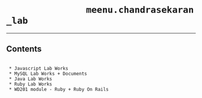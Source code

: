 # &nbsp;&nbsp;&nbsp;&nbsp;&nbsp;&nbsp;&nbsp;&nbsp;&nbsp;&nbsp;&nbsp;&nbsp;&nbsp;&nbsp;&nbsp;&nbsp;&nbsp;&nbsp;&nbsp;&nbsp;&nbsp;&nbsp;&nbsp;&nbsp;&nbsp;&nbsp;&nbsp;&nbsp;&nbsp;&nbsp;&nbsp;&nbsp;**```meenu.chandrasekaran_lab```**

***

## Contents 
######
     * Javascript Lab Works
     * MySQL Lab Works + Documents 
     * Java Lab Works
     * Ruby Lab Works
     * WD201 module - Ruby + Ruby On Rails
    
